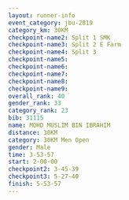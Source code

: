```yaml
---
layout: runner-info 
event_category: jbu-2019 
category_km: 30KM 
checkpoint-name2: Split 1 SMK 
checkpoint-name3: Split 2 E Farm 
checkpoint-name4: Split 3 
checkpoint-name5: 
checkpoint-name6: 
checkpoint-name7: 
checkpoint-name8: 
checkpoint-name9: 
overall_rank: 40
gender_rank: 33
category_rank: 23
bib: 31115
name: MOHD MUSLIM BIN IBRAHIM
distance: 30KM
category: 30KM Men Open
gender: Male
time: 3-53-57
start: 2-00-00
checkpoint2: 3-45-39
checkpoint3: 5-27-40
finish: 5-53-57
---
```


